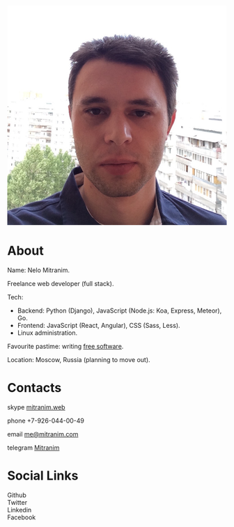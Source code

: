 <div class="float-right">
  <img src="/images/face-square.jpg">
</div>

# About

Name: Nelo Mitranim.

Freelance web developer (full stack).

Tech:
* Backend: Python (Django), JavaScript (Node.js: Koa, Express, Meteor), Go.
* Frontend: JavaScript (React, Angular), CSS (Sass, Less).
* Linux administration.

Favourite pastime: writing [free software](/projects/).

Location: Moscow, Russia (planning to move out).

# Contacts

<span class="fa fa-skype inline"></span>skype [mitranim.web](skype:mitranim.web?chat)

<span class="fa fa-mobile inline"></span><span>phone +7-926-044-00-49</span>

<span class="fa fa-at inline"></span>email [me@mitranim.com](mailto:me@mitranim.com)

<span class="fa fa-paper-plane-o inline"></span>telegram [Mitranim](https://telegram.me/Mitranim)

# Social Links

<div class="row-start-center space-out-h">
  <div class="col-center-center space-out-half">
    <a href="https://github.com/Mitranim" target="_blank" class="fa fa-github size-midlarge dark pop"></a>
    <span>Github</span>
  </div>
  <div class="col-center-center space-out-half">
    <a href="http://twitter.com/mitranim" target="_blank" class="fa fa-twitter size-midlarge dark pop"></a>
    <span>Twitter</span>
  </div>
  <div class="col-center-center space-out-half">
    <a href="http://linkedin.com/in/mitranim" target="_blank" class="fa fa-linkedin size-midlarge dark pop"></a>
    <span>Linkedin</span>
  </div>
  <div class="col-center-center space-out-half">
    <a href="http://facebook.com/mitranim" target="_blank" class="fa fa-facebook size-midlarge dark pop"></a>
    <span>Facebook</span>
  </div>
</div>
